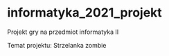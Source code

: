 # informatyka_2021_projekt

Projekt gry na przedmiot informatyka II

Temat projektu: Strzelanka zombie
